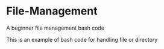 # File-Management
A beginner file management bash code

This is an example of bash code for handling file or directory




